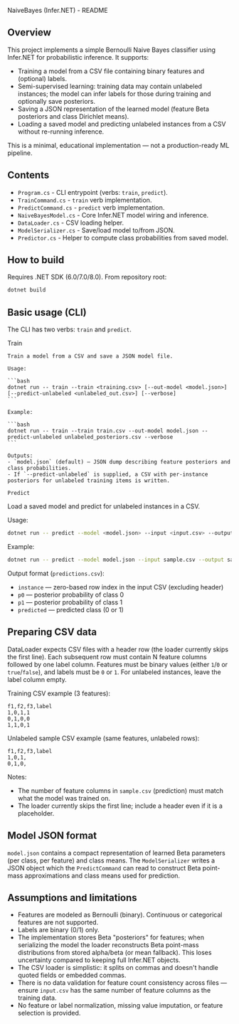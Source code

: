 NaiveBayes (Infer.NET) - README

Overview
--------
This project implements a simple Bernoulli Naive Bayes classifier using Infer.NET for probabilistic inference. It supports:

- Training a model from a CSV file containing binary features and (optional) labels.
- Semi-supervised learning: training data may contain unlabeled instances; the model can infer labels for those during training and optionally save posteriors.
- Saving a JSON representation of the learned model (feature Beta posteriors and class Dirichlet means).
- Loading a saved model and predicting unlabeled instances from a CSV without re-running inference.

This is a minimal, educational implementation — not a production-ready ML pipeline.

Contents
--------
- `Program.cs` - CLI entrypoint (verbs: `train`, `predict`).
- `TrainCommand.cs` - `train` verb implementation.
- `PredictCommand.cs` - `predict` verb implementation.
- `NaiveBayesModel.cs` - Core Infer.NET model wiring and inference.
- `DataLoader.cs` - CSV loading helper.
- `ModelSerializer.cs` - Save/load model to/from JSON.
- `Predictor.cs` - Helper to compute class probabilities from saved model.

How to build
------------
Requires .NET SDK (6.0/7.0/8.0). From repository root:

```bash
dotnet build
```

Basic usage (CLI)
-----------------
The CLI has two verbs: `train` and `predict`.

Train
~~~~~
Train a model from a CSV and save a JSON model file.

Usage:

```bash
dotnet run -- train --train <training.csv> [--out-model <model.json>] [--predict-unlabeled <unlabeled_out.csv>] [--verbose]
```

Example:

```bash
dotnet run -- train --train train.csv --out-model model.json --predict-unlabeled unlabeled_posteriors.csv --verbose
```

Outputs:
- `model.json` (default) — JSON dump describing feature posteriors and class probabilities.
- If `--predict-unlabeled` is supplied, a CSV with per-instance posteriors for unlabeled training items is written.

Predict
~~~~~~~
Load a saved model and predict for unlabeled instances in a CSV.

Usage:

```bash
dotnet run -- predict --model <model.json> --input <input.csv> --output <predictions.csv> [--verbose]
```

Example:

```bash
dotnet run -- predict --model model.json --input sample.csv --output sample_preds.csv --verbose
```

Output format (`predictions.csv`):
- `instance` — zero-based row index in the input CSV (excluding header)
- `p0` — posterior probability of class 0
- `p1` — posterior probability of class 1
- `predicted` — predicted class (0 or 1)

Preparing CSV data
------------------
DataLoader expects CSV files with a header row (the loader currently skips the first line). Each subsequent row must contain N feature columns followed by one label column. Features must be binary values (either `1`/`0` or `true`/`false`), and labels must be `0` or `1`. For unlabeled instances, leave the label column empty.

Training CSV example (3 features):

```
f1,f2,f3,label
1,0,1,1
0,1,0,0
1,1,0,1
```

Unlabeled sample CSV example (same features, unlabeled rows):

```
f1,f2,f3,label
1,0,1,
0,1,0,
```

Notes:
- The number of feature columns in `sample.csv` (prediction) must match what the model was trained on.
- The loader currently skips the first line; include a header even if it is a placeholder.

Model JSON format
-----------------
`model.json` contains a compact representation of learned Beta parameters (per class, per feature) and class means. The `ModelSerializer` writes a JSON object which the `PredictCommand` can read to construct Beta point-mass approximations and class means used for prediction.

Assumptions and limitations
---------------------------
- Features are modeled as Bernoulli (binary). Continuous or categorical features are not supported.
- Labels are binary (0/1) only.
- The implementation stores Beta "posteriors" for features; when serializing the model the loader reconstructs Beta point-mass distributions from stored alpha/beta (or mean fallback). This loses uncertainty compared to keeping full Infer.NET objects.
- The CSV loader is simplistic: it splits on commas and doesn't handle quoted fields or embedded commas.
- There is no data validation for feature count consistency across files — ensure `input.csv` has the same number of feature columns as the training data.
- No feature or label normalization, missing value imputation, or feature selection is provided.
